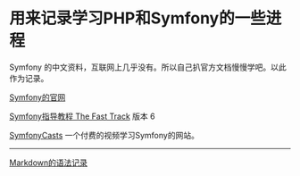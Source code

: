 # 用来记录学习PHP和Symfony的一些进程
Symfony 的中文资料，互联网上几乎没有。所以自己扒官方文档慢慢学吧。以此作为记录。

[Symfony的官网](https://symfony.com/)


[Symfony指导教程 The Fast Track](https://symfony.com/book) 版本 6

[SymfonyCasts](https://symfonycasts.com/) 一个付费的视频学习Symfony的网站。

---
[Markdown的语法记录](https://github.com/sznzn/study-php-symfony/blob/main/Readme-Markdown.md)
